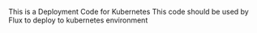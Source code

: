 This is a Deployment Code for Kubernetes
This code should be used by Flux to deploy to kubernetes environment
